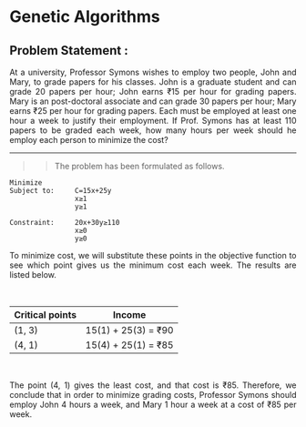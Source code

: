 # Genetic Algorithms

## Problem Statement :

<p align="justify">
At a university, Professor Symons wishes to employ two people, John and Mary, to grade papers for his classes. John is a graduate student and can grade 20 papers per hour; John earns ₹15 per hour for grading papers. Mary is an post-doctoral associate and can grade 30 papers per hour; Mary earns ₹25 per hour for grading papers. Each must be employed at least one hour a week to justify their employment.
If Prof. Symons has at least 110 papers to be graded each week, how many hours per week should he employ each person to minimize the cost?</p>

---

>>The problem has been formulated as follows.

```
Minimize 
Subject to:     C=15x+25y
                x≥1
                y≥1

Constraint:     20x+30y≥110
                x≥0
                y≥0
```
<p align="justify">
To minimize cost, we will substitute these points in the objective function to see which point gives us the minimum cost each week. The results are listed below.</p>
<br/>

Critical points |	Income 
---------------- | ---------
(1, 3)	         |15(1) + 25(3) = ₹90
(4, 1)	         |15(4) + 25(1) = ₹85

<br/>
<p align="justify">
The point (4, 1) gives the least cost, and that cost is ₹85. Therefore, we conclude that in order to minimize grading costs, Professor Symons should employ John 4 hours a week, and Mary 1 hour a week at a cost of ₹85 per week.</p>



